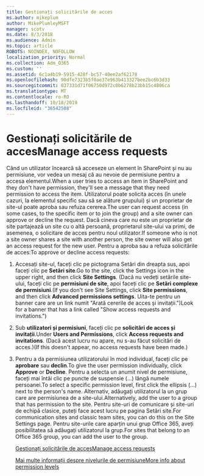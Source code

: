 ```yaml
---
title: Gestionați solicitările de acces
ms.author: mikeplum
author: MikePlumleyMSFT
manager: scotv
ms.date: 8/3/2018
ms.audience: Admin
ms.topic: article
ROBOTS: NOINDEX, NOFOLLOW
localization_priority: Normal
ms.collection: Adm_O365
ms.custom: ''
ms.assetid: 6c1a4b19-5915-428f-bc57-40ee2af62178
ms.openlocfilehash: 90dfe7323b5f0ae37e963b413327bee2bc6b3d33
ms.sourcegitcommit: 037331d71f06750d972c0b6278b23bb15c4806ca
ms.translationtype: MT
ms.contentlocale: ro-RO
ms.lasthandoff: 10/18/2019
ms.locfileid: "36542508"
---
```

# <a name="manage-access-requests"></a><span data-ttu-id="f8936-102">Gestionați solicitările de acces</span><span class="sxs-lookup"><span data-stu-id="f8936-102">Manage access requests</span></span>

<span data-ttu-id="f8936-103">Când un utilizator încearcă să acceseze un element în SharePoint și nu au permisiune, vor vedea un mesaj că au nevoie de permisiune pentru a accesa elementul.</span><span class="sxs-lookup"><span data-stu-id="f8936-103">When a user tries to access an item in SharePoint and they don't have permission, they'll see a message that they need permission to access the item.</span></span> <span data-ttu-id="f8936-104">Utilizatorul poate solicita acces (în unele cazuri, la elementul specific sau să se alăture grupului) și un proprietar de site-ul poate aproba sau refuza cererea.</span><span class="sxs-lookup"><span data-stu-id="f8936-104">The user can request access (in some cases, to the specific item or to join the group) and a site owner can approve or decline the request.</span></span> <span data-ttu-id="f8936-105">Dacă cineva care nu este un proprietar de site partajează un site cu o altă persoană, proprietarul site-ului va primi, de asemenea, o solicitare de acces pentru noul utilizator.</span><span class="sxs-lookup"><span data-stu-id="f8936-105">If someone who is not a site owner shares a site with another person, the site owner will also get an access request for the new user.</span></span> <span data-ttu-id="f8936-106">Pentru a aproba sau a refuza solicitările de acces:</span><span class="sxs-lookup"><span data-stu-id="f8936-106">To approve or decline access requests:</span></span>
  
1. <span data-ttu-id="f8936-107">Accesați site-ul, faceți clic pe pictograma Setări din dreapta sus, apoi faceți clic pe **Setări site**.</span><span class="sxs-lookup"><span data-stu-id="f8936-107">Go to the site, click the Settings icon in the upper right, and then click **Site Settings**.</span></span> <span data-ttu-id="f8936-108">(Dacă nu vedeți setările site-ului, faceți clic pe **permisiuni de site**, apoi faceți clic pe **Setări complexe de permisiuni**.</span><span class="sxs-lookup"><span data-stu-id="f8936-108">(If you don't see Site Settings, click **Site permissions**, and then click **Advanced permissions settings**.</span></span> <span data-ttu-id="f8936-109">Uita-te pentru un banner care are un link numit "Arată cererile de acces și invitații.")</span><span class="sxs-lookup"><span data-stu-id="f8936-109">Look for a banner that has a link called "Show access requests and invitations.")</span></span>
    
2. <span data-ttu-id="f8936-110">Sub **utilizatori și permisiuni**, faceți clic pe **solicitări de acces și invitații**.</span><span class="sxs-lookup"><span data-stu-id="f8936-110">Under **Users and Permissions**, click **Access requests and invitations**.</span></span> <span data-ttu-id="f8936-111">(Dacă acest lucru nu apare, nu s-au făcut solicitări de acces.)</span><span class="sxs-lookup"><span data-stu-id="f8936-111">(If this doesn't appear, no access requests have been made.)</span></span>
    
3. <span data-ttu-id="f8936-112">Pentru a da permisiunea utilizatorului în mod individual, faceți clic pe **aprobare** sau **declin**.</span><span class="sxs-lookup"><span data-stu-id="f8936-112">To give the user permission individually, click **Approve** or **Decline**.</span></span> <span data-ttu-id="f8936-113">Pentru a selecta un anumit nivel de permisiune, faceți mai întâi clic pe puncte de suspensie (...) lângă numele persoanei.</span><span class="sxs-lookup"><span data-stu-id="f8936-113">To select a specific permission level, first click the ellipsis (...) next to the person's name.</span></span> <span data-ttu-id="f8936-114">Alternativ, adăugați utilizatorul la un grup care are permisiunea de a site-ului.</span><span class="sxs-lookup"><span data-stu-id="f8936-114">Alternatively, add the user to a group that has permission to the site.</span></span> <span data-ttu-id="f8936-115">Pentru site-uri de comunicare și site-uri de echipă clasice, puteți face acest lucru pe pagina Setări site.</span><span class="sxs-lookup"><span data-stu-id="f8936-115">For communication sites and classic team sites, you can do this on the Site Settings page.</span></span> <span data-ttu-id="f8936-116">Pentru site-urile care aparțin unui grup Office 365, aveți posibilitatea să adăugați utilizatorul la grup.</span><span class="sxs-lookup"><span data-stu-id="f8936-116">For sites that belong to an Office 365 group, you can add the user to the group.</span></span>
    
    [<span data-ttu-id="f8936-117">Gestionați solicitările de acces</span><span class="sxs-lookup"><span data-stu-id="f8936-117">Manage access requests </span></span>](https://go.microsoft.com/fwlink/?linkid=2008747)
    
    [<span data-ttu-id="f8936-118">Mai multe informații despre nivelurile de permisiune</span><span class="sxs-lookup"><span data-stu-id="f8936-118">More info about permission levels</span></span>](https://go.microsoft.com/fwlink/?linkid=867071)
    

